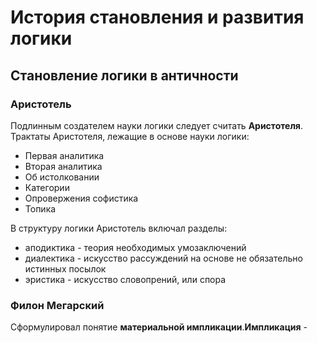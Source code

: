 # История становления и развития логики

## Становление логики в античности

### Аристотель
Подлинным создателем науки логики следует считать **Аристотеля**. Трактаты Аристотеля, лежащие в основе науки логики:
- Первая аналитика
- Вторая аналитика
- Об истолковании
- Категории
- Опровержения софистика
- Топика

В структуру логики Аристотель включал разделы:
- аподиктика - теория необходимых умозаключений
- диалектика - искусство рассуждений на основе не обязательно истинных посылок
- эристика - искусство словопрений, или спора

### Филон Мегарский
Сформулировал понятие **материальной импликации**.**Импликация** - 